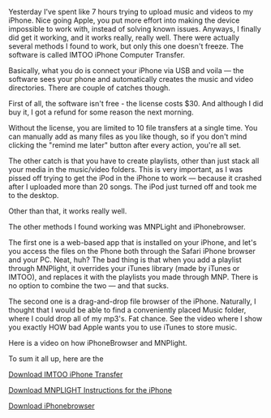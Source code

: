 
Yesterday I've spent like 7 hours trying to upload music and videos to
my iPhone. Nice going Apple, you put more effort into making the device
impossible to work with, instead of solving known issues. Anyways, I
finally did get it working, and it works really, really well. There were
actually several methods I found to work, but only this one doesn't
freeze. The software is called IMTOO iPhone Computer Transfer.

Basically, what you do is connect your iPhone via USB and voila — the
software sees your phone and automatically creates the music and video
directories. There are couple of catches though.

First of all, the software isn't free - the license costs \$30. And
although I did buy it, I got a refund for some reason the next morning.

Without the license, you are limited to 10 file transfers at a single
time. You can manually add as many files as you like though, so if you
don't mind clicking the "remind me later" button after every action,
you're all set.

The other catch is that you have to create playlists, other than just
stack all your media in the music/video folders. This is very important,
as I was pissed off trying to get the iPod in the iPhone to work —
because it crashed after I uploaded more than 20 songs. The iPod just
turned off and took me to the desktop.

Other than that, it works really well.

The other methods I found working was MNPLight and iPhonebrowser.

The first one is a web-based app that is installed on your iPhone, and
let's you access the files on the Phone both through the Safari iPhone
browser and your PC. Neat, huh? The bad thing is that when you add a
playlist through MNPlight, it overrides your iTunes library (made by
iTunes or IMTOO), and replaces it with the playlists you made through
MNP. There is no option to combine the two — and that sucks.

The second one is a drag-and-drop file browser of the iPhone. Naturally,
I thought that I would be able to find a conveniently placed Music
folder, where I could drop all of my mp3's. Fat chance. See the video
where I show you exactly HOW bad Apple wants you to use iTunes to store
music.

Here is a video on how iPhoneBrowser and MNPlight.

To sum it all up, here are the

[Download IMTOO iPhone
Transfer](http://www.videoconverterdownload.com/software/imtoo-ipod-computer-transfer.html)

[Download MNPLIGHT Instructions for the
iPhone](http://movenplay.gforge.inria.fr/)

[Download iPhonebrowser](http://www.iphone4world.com/?p=62)
